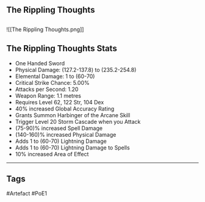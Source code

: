 ## The Rippling Thoughts

##
![[The Rippling Thoughts.png]]
## The Rippling Thoughts Stats
- One Handed Sword
- Physical Damage: (127.2-137.8) to (235.2-254.8)
- Elemental Damage: 1 to (60-70)
- Critical Strike Chance: 5.00%
- Attacks per Second: 1.20
- Weapon Range: 1.1 metres
- Requires Level 62, 122 Str, 104 Dex
- 40% increased Global Accuracy Rating
- Grants Summon Harbinger of the Arcane Skill
- Trigger Level 20 Storm Cascade when you Attack
- (75-90)% increased Spell Damage
- (140-160)% increased Physical Damage
- Adds 1 to (60-70) Lightning Damage
- Adds 1 to (60-70) Lightning Damage to Spells
- 10% increased Area of Effect


---
## Tags
#Artefact
#PoE1